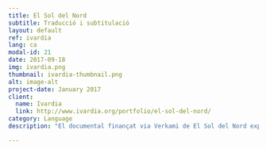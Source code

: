 ```yaml
---
title: El Sol del Nord
subtitle: Traducció i subtitulació
layout: default
ref: ivardia
lang: ca
modal-id: 21
date: 2017-09-18
img: ivardia.png
thumbnail: ivardia-thumbnail.png
alt: image-alt
project-date: January 2017
client:
  name: Ivardia
  link: http://www.ivardia.org/portfolio/el-sol-del-nord/
category: Language
description: "El documental finançat via Verkami de El Sol del Nord explica els moviments socials del Kurdistan Nord dins de les fronteres de l'Estat turc i va ser filmat durant els dies de conflicte l'any 2015. Aquesta producció va comptar amb les traduccions de les entrevistes fetes en la llengua kurda (Kurmanji) i en turca a la llengua catalana. També es van realitzar i lliurar subtítols aprofitant la nostra tecnologia de transcripció. Més endavant vam treballar conjuntament amb els productors durant l'edició dels subtítols i vam donar la nostra opinió sobre els matisos culturals dins del material. Els detalls del documental són accessibles <a href='https://www.verkami.com/locale/ca/projects/15106-el-sol-del-nord-construint-lautonomia-a-bakur'>aquí</a>"

---
```

